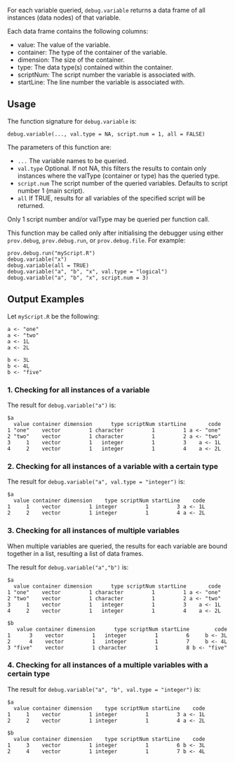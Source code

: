 For each variable queried, `debug.variable` returns a data frame of all 
instances (data nodes) of that variable.

Each data frame contains the following columns:
* value: The value of the variable.
* container: The type of the container of the variable.
* dimension: The size of the container.
* type: The data type(s) contained within the container.
* scriptNum: The script number the variable is associated with.
* startLine: The line number the variable is associated with.

## Usage

The function signature for `debug.variable` is:
```
debug.variable(..., val.type = NA, script.num = 1, all = FALSE)
```

The parameters of this function are:
* `...` The variable names to be queried.
* `val.type` 	Optional. If not NA, this filters the results to contain 
only instances where the valType (container or type) has the queried type.
* `script.num` The script number of the queried variables. 
Defaults to script number 1 (main script).
* `all` If TRUE, results for all variables of the specified script will be returned.

Only 1 script number and/or valType may be queried per function call.

This function may be called only after initialising the debugger using either 
`prov.debug`, `prov.debug.run`, or `prov.debug.file`. For example:
```
prov.debug.run("myScript.R")
debug.variable("x")
debug.variable(all = TRUE)
debug.variable("a", "b", "x", val.type = "logical")
debug.variable("a", "b", "x", script.num = 3)
```


## Output Examples

Let `myScript.R` be the following:
```
a <- "one"
a <- "two"
a <- 1L
a <- 2L

b <- 3L
b <- 4L
b <- "five"
```

### 1. Checking for all instances of a variable
The result for `debug.variable("a")` is:
```
$a
  value container dimension      type scriptNum startLine       code
1 "one"    vector         1 character         1         1 a <- "one"
2 "two"    vector         1 character         1         2 a <- "two"
3     1    vector         1   integer         1         3    a <- 1L
4     2    vector         1   integer         1         4    a <- 2L
```

### 2. Checking for all instances of a variable with a certain type
The result for `debug.variable("a", val.type = "integer")` is:
```
$a
  value container dimension    type scriptNum startLine    code
1     1    vector         1 integer         1         3 a <- 1L
2     2    vector         1 integer         1         4 a <- 2L
```

### 3. Checking for all instances of multiple variables
When multiple variables are queried, the results for each variable are
bound together in a list, resulting a list of data frames.

The result for `debug.variable("a","b")` is:
```
$a
  value container dimension      type scriptNum startLine       code
1 "one"    vector         1 character         1         1 a <- "one"
2 "two"    vector         1 character         1         2 a <- "two"
3     1    vector         1   integer         1         3    a <- 1L
4     2    vector         1   integer         1         4    a <- 2L

$b
   value container dimension      type scriptNum startLine        code
1      3    vector         1   integer         1         6     b <- 3L
2      4    vector         1   integer         1         7     b <- 4L
3 "five"    vector         1 character         1         8 b <- "five"
```

### 4. Checking for all instances of a multiple variables with a certain type
The result for `debug.variable("a", "b", val.type = "integer")` is:
```
$a
  value container dimension    type scriptNum startLine    code
1     1    vector         1 integer         1         3 a <- 1L
2     2    vector         1 integer         1         4 a <- 2L

$b
  value container dimension    type scriptNum startLine    code
1     3    vector         1 integer         1         6 b <- 3L
2     4    vector         1 integer         1         7 b <- 4L
```